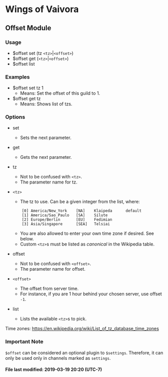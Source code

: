 # Wings of Vaivora

## Offset Module

### Usage
+ $offset set (tz `<tz>`|`<offset>`)
+ $offset get (`<tz>`|`<offset>`)
+ $offset list

### Examples
+ $offset set tz 1
    - Means: Set the offset of this guild to 1.
+ $offset get tz
    - Means: Shows list of tzs.

### Options
+ set
    - Sets the next parameter.

+ get
    - Gets the next parameter.

+ tz
    - Not to be confused with `<tz>`.
    - The parameter name for tz.

+ `<tz>`
    - The tz to use. Can be a given integer from the list, where:
    ```
        [0] America/New_York    [NA]    Klaipeda      default
        [1] America/Sao_Paulo   [SA]    Silute
        [2] Europe/Berlin       [EU]    Fedimian
        [3] Asia/Singapore      [SEA]   Telsiai
    ```
    - You are also allowed to enter your own time zone if desired. See below.
    - Custom `<tz>`s must be listed as *canonical* in the Wikipedia table.

+ offset
    - Not to be confused with `<offset>`.
    - The parameter name for offset.

+ `<offset>`
    - The offset from server time.
    - For instance, if you are 1 hour behind your chosen server, use offset `-1`.

+ list
    - Lists the available `<tz>`s to pick.

Time zones: <https://en.wikipedia.org/wiki/List_of_tz_database_time_zones>

### Important Note

`$offset` can be considered an optional plugin to `$settings`. Therefore, it can only be used only in channels marked as `settings`.

#### File last modified: 2019-03-19 20:20 (UTC-7)
